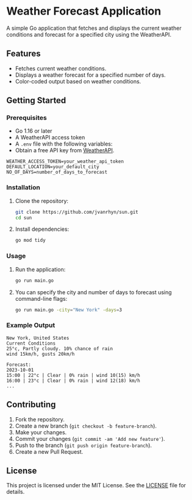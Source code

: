 
# Weather Forecast Application

A simple Go application that fetches and displays the current weather conditions and forecast for a specified city using the WeatherAPI.

## Features

- Fetches current weather conditions.
- Displays a weather forecast for a specified number of days.
- Color-coded output based on weather conditions.

## Getting Started

### Prerequisites

- Go 1.16 or later
- A WeatherAPI access token
- A `.env` file with the following variables:
- Obtain a free API key from [WeatherAPI](https://www.weatherapi.com/). 

```
WEATHER_ACCESS_TOKEN=your_weather_api_token
DEFAULT_LOCATION=your_default_city
NO_OF_DAYS=number_of_days_to_forecast
```

### Installation

1. Clone the repository:
   ```sh
   git clone https://github.com/jvanrhyn/sun.git
   cd sun
   ```

2. Install dependencies:
   ```sh
   go mod tidy
   ```

### Usage

1. Run the application:
   ```sh
   go run main.go
   ```

2. You can specify the city and number of days to forecast using command-line flags:
   ```sh
   go run main.go -city="New York" -days=3
   ```

### Example Output

```
New York, United States
Current Conditions
25°c, Partly cloudy. 10% chance of rain
wind 15km/h, gusts 20km/h

Forecast:
2023-10-01
15:00 | 22°c | Clear | 0% rain | wind 10(15) km/h
16:00 | 23°c | Clear | 0% rain | wind 12(18) km/h
...
```

## Contributing

1. Fork the repository.
2. Create a new branch (`git checkout -b feature-branch`).
3. Make your changes.
4. Commit your changes (`git commit -am 'Add new feature'`).
5. Push to the branch (`git push origin feature-branch`).
6. Create a new Pull Request.

## License

This project is licensed under the MIT License. See the [LICENSE](LICENSE) file for details.
